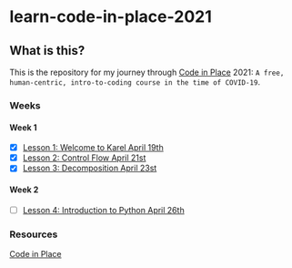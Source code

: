 # learn-code-in-place-2021

## What is this?

This is the repository for my journey through
[Code in Place](https://codeinplace.stanford.edu/) 2021:
`A free, human-centric, intro-to-coding course in the time of COVID-19`.

### Weeks

#### Week 1

- [x] [Lesson 1: Welcome to Karel April 19th](week1/lesson1.md)
- [x] [Lesson 2: Control Flow April 21st](week1/lesson2.md)
- [x] [Lesson 3: Decomposition April 23st](week1/lesson3.md)

#### Week 2

- [ ] [Lesson 4: Introduction to Python April 26th](week2/lesson1.md)

### Resources

[Code in Place](https://codeinplace.stanford.edu/)
[]()
